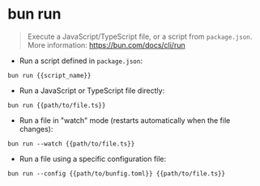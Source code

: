 # bun run

> Execute a JavaScript/TypeScript file, or a script from `package.json`.
> More information: <https://bun.com/docs/cli/run>

- Run a script defined in `package.json`:

`bun run {{script_name}}`

- Run a JavaScript or TypeScript file directly:

`bun run {{path/to/file.ts}}`

- Run a file in "watch" mode (restarts automatically when the file changes):

`bun run --watch {{path/to/file.ts}}`

- Run a file using a specific configuration file:

`bun run --config {{path/to/bunfig.toml}} {{path/to/file.ts}}`

